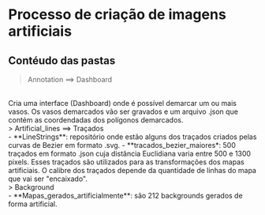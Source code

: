 # Processo de criação de imagens artificiais

## Contéudo das pastas

> Annotation ==> Dashboard 
<br>
Cria uma interface (Dashboard) onde é possível demarcar um ou mais vasos. Os vasos demarcados vão ser gravados e um arquivo .json que contém as coordendadas dos polígonos demarcados.
<br>
> Artificial_lines ==> Traçados
<br>
    - **LineStrings**: repositório onde estão alguns dos traçados criados pelas curvas de Bezier em formato .svg.
    - **tracados_bezier_maiores*: 500 traçados em formato .json cuja distância Euclidiana varia entre 500 e 1300 pixels. Esses traçados são utilizados para as transformações dos mapas artificiais. O calibre dos traçados depende da quantidade de linhas do mapa que vai ser "encaixado". 
<br>
> Background
<br>
   - **Mapas_gerados_artificialmente**: são 212 backgrounds gerados de forma artificial.




